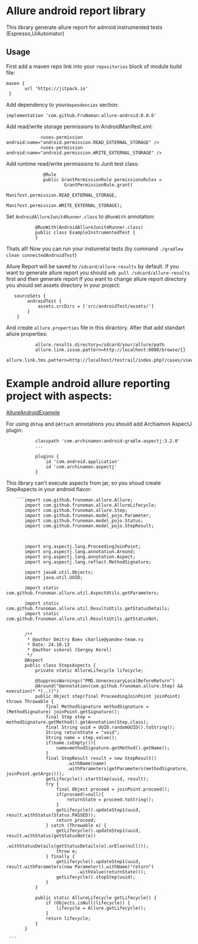 # Allure android report library

This library generate allure report for adnroid instrumented tests (Espresso,UiAutomator)

Usage
-----

First add a maven repo link into your `repositories` block of module build file:
           
    maven {
           url 'https://jitpack.io'
     }
              
Add dependency to your`dependencies` section:

   ```implementation 'com.github.FruNoman:allure-android:0.0.6'```
   
Add read/write storage permissions to AndroidManifest.xml:
  ```
               <uses-permission android:name="android.permission.READ_EXTERNAL_STORAGE" />
               <uses-permission android:name="android.permission.WRITE_EXTERNAL_STORAGE" />
 ```
Add runtime read/write permissions to Junit test class:
 ```
               @Rule
               public GrantPermissionRule permissionsRules =
                       GrantPermissionRule.grant(
                               Manifest.permission.READ_EXTERNAL_STORAGE,
                               Manifest.permission.WRITE_EXTERNAL_STORAGE);
```
Set `AndroidAllureJunit4Runner.class` to `@RunWith` annotation:
```
           @RunWith(AndroidAllureJunit4Runner.class)
           public class ExampleInstrumentedTest {
           }
```
Thats all! Now you can run your instumetal tests (by command `./gradlew clean connectedAndroidTest`) 

Allure Report will be saved to `/sdcard/allure-results` by default.
If you want to generate allure report you should `adb pull /sdcard/allure-results` first and then generate report
If you want to change allure report directory you should set assets directory in your project:
```
   sourceSets {
        androidTest {
            assets.srcDirs = ['src/androidTest/assets/']
        }
    }
```
And create `allure.properties` file in this diractory. After that add standart allure properties:
```
           allure.results.directory=/sdcard/your/allure/path
           allure.link.issue.pattern=http://localhost:8080/browse/{}
           allure.link.tms.pattern=http://localhost/testrail/index.php?/cases/view/{}
```


# Example android allure reporting project with aspects:
<a href="https://github.com/FruNoman/AllureAndroidExample">AllureAndroidExample</a>

For using `@Step` and `@Attach` annotations you should add <a hraf="https://github.com/Archinamon/android-gradle-aspectj">Archiamon AspectJ plugin</a>:
```        ...
           classpath 'com.archinamon:android-gradle-aspectj:3.2.0'
           ...
```
```
           plugins {
               id 'com.android.application'
               id 'com.archinamon.aspectj'
           }
```

This library can't execute aspects from jar, so you shoud create StepAspects in your android flavor:


        ```import com.github.frunoman.allure.Allure;
           import com.github.frunoman.allure.AllureLifecycle;
           import com.github.frunoman.allure.Step;
           import com.github.frunoman.model_pojo.Parameter;
           import com.github.frunoman.model_pojo.Status;
           import com.github.frunoman.model_pojo.StepResult;



           import org.aspectj.lang.ProceedingJoinPoint;
           import org.aspectj.lang.annotation.Around;
           import org.aspectj.lang.annotation.Aspect;
           import org.aspectj.lang.reflect.MethodSignature;

           import java8.util.Objects;
           import java.util.UUID;

           import static com.github.frunoman.allure.util.AspectUtils.getParameters;

           import static com.github.frunoman.allure.util.ResultsUtils.getStatusDetails;
           import static com.github.frunoman.allure.util.ResultsUtils.getStatusNot;


           /**
            * @author Dmitry Baev charlie@yandex-team.ru
            * Date: 24.10.13
            * @author sskorol (Sergey Korol)
            */
           @Aspect
           public class StepsAspects {
               private static AllureLifecycle lifecycle;

               @SuppressWarnings("PMD.UnnecessaryLocalBeforeReturn")
               @Around("@annotation(com.github.frunoman.allure.Step) && execution(* *(..))")
               public Object step(final ProceedingJoinPoint joinPoint) throws Throwable {
                   final MethodSignature methodSignature = (MethodSignature) joinPoint.getSignature();
                   final Step step = methodSignature.getMethod().getAnnotation(Step.class);
                   final String uuid = UUID.randomUUID().toString();
                   String returnState = "void";
                   String name = step.value();
                   if(name.isEmpty()){
                       name=methodSignature.getMethod().getName();
                   }
                   final StepResult result = new StepResult()
                           .withName(name)
                           .withParameters(getParameters(methodSignature, joinPoint.getArgs()));
                   getLifecycle().startStep(uuid, result);
                   try {
                       final Object proceed = joinPoint.proceed();
                       if(proceed!=null){
                           returnState = proceed.toString();
                       }
                       getLifecycle().updateStep1(uuid, result.withStatus(Status.PASSED));
                       return proceed;
                   } catch (Throwable e) {
                       getLifecycle().updateStep1(uuid, result.withStatus(getStatusNot(e))
                               .withStatusDetails(getStatusDetails(e).orElse(null)));
                       throw e;
                   } finally {
                       getLifecycle().updateStep1(uuid, result.withParameters(new Parameter().withName("return")
                               .withValue(returnState)));
                       getLifecycle().stopStep(uuid);
                   }
               }

               public static AllureLifecycle getLifecycle() {
                   if (Objects.isNull(lifecycle)) {
                       lifecycle = Allure.getLifecycle();
                   }
                   return lifecycle;
               }
           }
           
     ```
   
    
